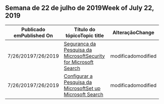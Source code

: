 <!-- This file is generated automatically each week. Changes made to this file will be overwritten.-->




## <a name="week-of-july-22-2019"></a><span data-ttu-id="e2854-101">Semana de 22 de julho de 2019</span><span class="sxs-lookup"><span data-stu-id="e2854-101">Week of July 22, 2019</span></span>


| <span data-ttu-id="e2854-102">Publicado em</span><span class="sxs-lookup"><span data-stu-id="e2854-102">Published On</span></span> |<span data-ttu-id="e2854-103">Título do tópico</span><span class="sxs-lookup"><span data-stu-id="e2854-103">Topic title</span></span> | <span data-ttu-id="e2854-104">Alteração</span><span class="sxs-lookup"><span data-stu-id="e2854-104">Change</span></span> |
|------|------------|--------|
| <span data-ttu-id="e2854-105">7/26/2019</span><span class="sxs-lookup"><span data-stu-id="e2854-105">7/26/2019</span></span> | [<span data-ttu-id="e2854-106">Segurança da Pesquisa da Microsoft</span><span class="sxs-lookup"><span data-stu-id="e2854-106">Security for Microsoft Search</span></span>](/MicrosoftSearch/security) | <span data-ttu-id="e2854-107">modificado</span><span class="sxs-lookup"><span data-stu-id="e2854-107">modified</span></span> |
| <span data-ttu-id="e2854-108">7/26/2019</span><span class="sxs-lookup"><span data-stu-id="e2854-108">7/26/2019</span></span> | [<span data-ttu-id="e2854-109">Configurar a Pesquisa da Microsoft</span><span class="sxs-lookup"><span data-stu-id="e2854-109">Set up Microsoft Search</span></span>](/MicrosoftSearch/setup-microsoft-search) | <span data-ttu-id="e2854-110">modificado</span><span class="sxs-lookup"><span data-stu-id="e2854-110">modified</span></span> |
